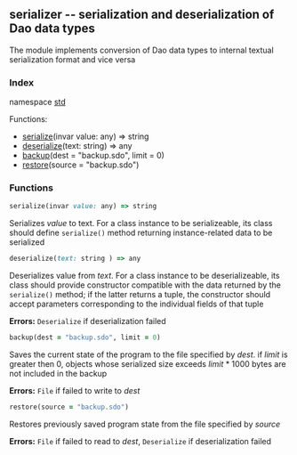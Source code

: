 ## serializer -- serialization and deserialization of Dao data types

The module implements conversion of Dao data types to internal textual serialization format and vice versa

### Index
namespace [std](#std)

Functions:
- [serialize](#serialize)(invar value: any) => string
- [deserialize](#deserialize)(text: string) => any
- [backup](#backup)(dest = "backup.sdo", limit = 0)
- [restore](#restor)(source = "backup.sdo")

<a name="std"></a>
### Functions
<a name="serialize"></a>
```ruby
serialize(invar value: any) => string
```
Serializes *value* to text. For a class instance to be serializeable, its class should define `serialize()` method returning instance-related data to be serialized
<a name="deserialize"></a>
```ruby
deserialize(text: string ) => any
```
Deserializes value from *text*. For a class instance to be deserializeable, its class should provide constructor compatible with the data returned
by the `serialize()` method; if the latter returns a tuple, the constructor should accept parameters corresponding to the individual fields of that tuple

**Errors:** `Deserialize` if deserialization failed
<a name="backup"></a>
```ruby
backup(dest = "backup.sdo", limit = 0)
```
Saves the current state of the program to the file specified by *dest*. if *limit* is greater then 0, objects whose serialized size exceeds *limit* * 1000 bytes are not included in the backup

**Errors:** `File` if failed to write to *dest*
<a name="restore"></a>
```ruby
restore(source = "backup.sdo")
```
Restores previously saved program state from the file specified by *source*

**Errors:** `File` if failed to read to *dest*, `Deserialize` if deserialization failed
